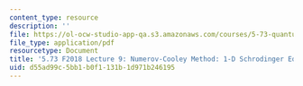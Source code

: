 ```yaml
---
content_type: resource
description: ''
file: https://ol-ocw-studio-app-qa.s3.amazonaws.com/courses/5-73-quantum-mechanics-i-fall-2018/d55ad99c5bb1b0f1131b1d971b246195_MIT5_73F18_Lec9.pdf
file_type: application/pdf
resourcetype: Document
title: '5.73 F2018 Lecture 9: Numerov-Cooley Method: 1-D Schrodinger Equation'
uid: d55ad99c-5bb1-b0f1-131b-1d971b246195
---
```

